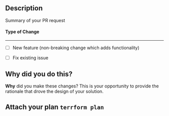 ## Description  

Summary of your PR request


#### Type of Change  
___

- [ ] New feature (non-breaking change which adds functionality)
- [ ] Fix existing issue  



## Why did you do this?
**Why** did you make these changes? This is your opportunity to provide the rationale that drove the design of your solution.  


## Attach your plan `terrform plan`


